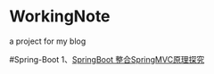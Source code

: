 # WorkingNote
a project for my blog

#Spring-Boot
1、[SpringBoot 整合SpringMVC原理探究](https://github.com/cmlbeliever/WorkingNote/blob/master/spring-boot/SpringBoot%20%E6%95%B4%E5%90%88SpringMVC%E5%8E%9F%E7%90%86.MD)
